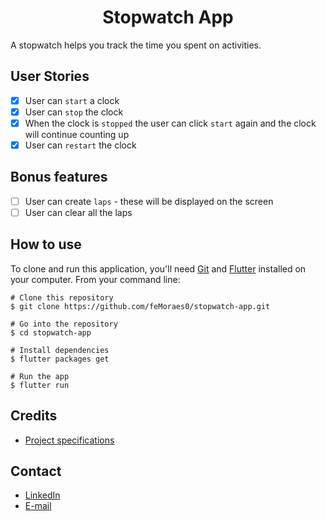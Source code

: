 <h1 align="center">Stopwatch App</h1>

A stopwatch helps you track the time you spent on activities.

## User Stories
-   [x] User can `start` a clock
-   [x] User can `stop` the clock
-   [x] When the clock is `stopped` the user can click `start` again and the clock will continue counting up
-   [x] User can `restart` the clock

## Bonus features

-   [ ] User can create `laps` - these will be displayed on the screen
-   [ ] User can clear all the laps

## How to use
To clone and run this application, you'll need [Git](https://git-scm.com/downloads) and [Flutter](https://flutter.dev/docs/get-started/install) installed on your computer. From your command line:

```
# Clone this repository
$ git clone https://github.com/feMoraes0/stopwatch-app.git

# Go into the repository
$ cd stopwatch-app

# Install dependencies
$ flutter packages get

# Run the app
$ flutter run
```

## Credits 
- [Project specifications](https://github.com/florinpop17/app-ideas/blob/master/Projects/1-Beginner/Stopwatch-App.md)

## Contact
  - <a target="_blank" href="https://www.linkedin.com/in/fernando-moraes-48a26916a/">LinkedIn</a>
  - <a target="_blank" href="mailto:fernandomoraes.lopes@gmail.com">E-mail</a>
